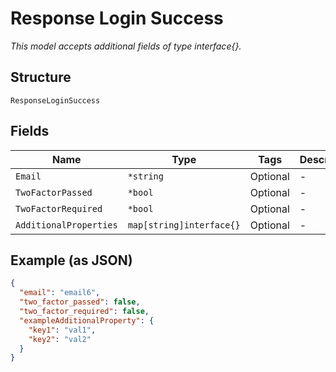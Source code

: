 
# Response Login Success

*This model accepts additional fields of type interface{}.*

## Structure

`ResponseLoginSuccess`

## Fields

| Name | Type | Tags | Description |
|  --- | --- | --- | --- |
| `Email` | `*string` | Optional | - |
| `TwoFactorPassed` | `*bool` | Optional | - |
| `TwoFactorRequired` | `*bool` | Optional | - |
| `AdditionalProperties` | `map[string]interface{}` | Optional | - |

## Example (as JSON)

```json
{
  "email": "email6",
  "two_factor_passed": false,
  "two_factor_required": false,
  "exampleAdditionalProperty": {
    "key1": "val1",
    "key2": "val2"
  }
}
```

